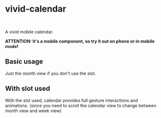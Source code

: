 <script setup>
    import ShowcaseBasicUsage from "/showcases/vivid-calendar/basic-usage.vue"
    import ShowcaseWithSlot from "/showcases/vivid-calendar/with-slot.vue"
</script>



# vivid-calendar

<br />
<c-craft-badge-group
    readme="https://github.com/Wolff-H/vivid-calendar/blob/master/README.md"
    github="https://github.com/Wolff-H/vivid-calendar"
    npm="https://npmjs.com/package/vivid-calendar"
/>

A vivid mobile calendar.

**ATTENTION: It's a mobile component, so try it out on phone or in mobile mode!**

## Basic usage

Just the month view if you don't use the slot.

<ShowcaseBasicUsage />

## With slot used

With the slot used, calendar provides full gesture interactions and animations. (since you need to scroll the calendar view to change between month view and week view)

<ShowcaseWithSlot />